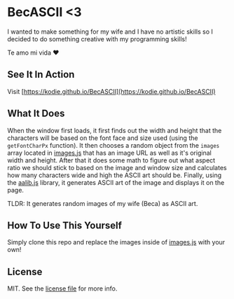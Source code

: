 # BecASCII <3

I wanted to make something for my wife and I have no artistic skills so I decided to do something creative with my programming skills!

Te amo mi vida :heart:

## See It In Action

Visit [https://kodie.github.io/BecASCII](https://kodie.github.io/BecASCII)

## What It Does

When the window first loads, it first finds out the width and height that the characters will be based on the font face and size used (using the `getFontCharPx` function). It then chooses a random object from the `images` array located in [images.js](images.js) that has an image URL as well as it's original width and height. After that it does some math to figure out what aspect ratio we should stick to based on the image and window size and calculates how many characters wide and high the ASCII art should be. Finally, using the [aalib.js](https://github.com/mir3z/aalib.js) library, it generates ASCII art of the image and displays it on the page.

TLDR: It generates random images of my wife (Beca) as ASCII art.

## How To Use This Yourself

Simply clone this repo and replace the images inside of [images.js](images.js) with your own!

## License
MIT. See the [license file](license.md) for more info.
